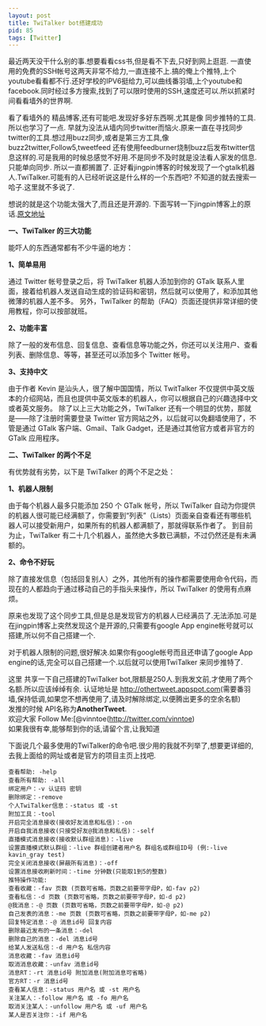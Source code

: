 ```yaml
---
layout: post
title: TwiTalker bot搭建成功
pid: 85
tags: [Twitter]
---
```

最近两天没干什么别的事.想要看看css书,但是看不下去,只好到网上逛逛. 一直使用的免费的SSH帐号这两天非常不给力,一直连接不上.搞的俺上个推特,上个youtube看看都不行.还好学校的IPV6挺给力,可以曲线番羽墙,上个youtube和facebook.同时经过多方搜索,找到了可以限时使用的SSH,速度还可以.所以抓紧时间看看墙外的世界啊.

看了看墙外的 精品博客,还有可能吧.发现好多好东西啊.尤其是像 同步推特的工具.所以也学习了一点.
早就为没法从墙内同步twitter而恼火.原来一直在寻找同步twitter的工具.想过用buzz同步,或者是第三方工具,像buzz2twitter,Follow5,tweetfeed 还有使用feedburner烧制buzz后发布twitter信息这样的.可是我用的时候总感觉不好用.不是同步不及时就是没法看人家发的信息.只能单向同步. 所以一直都搁置了.
正好看jingpin博客的时候发现了一个gtalk机器人.TwiTalker.可能有的人已经听说这是什么样的一个东西吧? 不知道的就去搜索一哈子.这里就不多说了.

想说的就是这个功能太强大了,而且还是开源的. 下面写转一下jingpin博客上的原话.[原文地址](http://jingpin.org/gtalk-twitalker-twitter/)

**一、TwiTalker 的三大功能**

能吓人的东西通常都有不少牛逼的地方：

**1、简单易用**

通过 Twitter 帐号登录之后，将 TwiTalker 机器人添加到你的 GTalk 联系人里面，接着给机器人发送自动生成的验证码和密钥，然后就可以使用了，和添加其他微薄的机器人差不多。
另外，TwiTalker 的帮助（FAQ）页面还提供非常详细的使用教程，你可以按部就班。

**2、功能丰富**

除了一般的发布信息、回复信息、查看信息等功能之外，你还可以关注用户、查看列表、删除信息、等等，甚至还可以添加多个 Twitter 帐号。

**3、支持中文**

由于作者 Kevin 是汕头人，很了解中国国情，所以 TwitTalker 不仅提供中英文版本的介绍网站，而且也提供中英文版本的机器人，你可以根据自己的兴趣选择中文或者英文服务。
除了以上三大功能之外，TwiTalker 还有一个明显的优势，那就是——除了注册时需要登录 Twitter 官方网站之外，以后就可以免翻墙使用了，不管是通过 GTalk 客户端、Gmail、Talk Gadget，还是通过其他官方或者非官方的 GTalk 应用程序。

**二、TwiTalker 的两个不足**

有优势就有劣势，以下是 TwiTalker 的两个不足之处：

**1、机器人限制**

由于每个机器人最多只能添加 250 个 GTalk 帐号，所以 TwiTalker 自动为你提供的机器人很可能已经满额了，你需要到“列表”（Lists）页面亲自查看还有哪些机器人可以接受新用户，如果所有的机器人都满额了，那就得联系作者了。
到目前为止，TwiTalker 有二十几个机器人，虽然绝大多数已满额，不过仍然还是有未满额的。

**2、命令不好玩**

除了直接发信息（包括回复别人）之外，其他所有的操作都需要使用命令代码，而现在的人都趋向于通过移动自己的手指头来操作，所以 TwiTalker 的使用有点麻烦。

原来也发现了这个同步工具,但是总是发现官方的机器人已经满员了.无法添加.可是在jingpin博客上突然发现这个是开源的,只需要有google App engine帐号就可以搭建,所以何不自己搭建一个.

对于机器人限制的问题,很好解决.如果你有google帐号而且还申请了google App engine的话,完全可以自己搭建一个.以后就可以使用TwiTalker 来同步推特了.

这里 共享一下自己搭建的TwiTalker bot,限额是250人.到我发文前,才使用了两个名额.所以应该绰绰有余.
认证地址是 <http://othertweet.appspot.com>(需要番羽墙,保持低调,如果您不想再使用了,请及时解除绑定,以便腾出更多的空余名额)  
发推的时候 API名称为**AnotherTweet**.   
欢迎大家 Follow Me:[@vinntoe(http://twitter.com/vinntoe)  
如果我很有幸,能够帮到你的话,请留个言,让我知道

下面说几个最多使用的TwiTalker的命令吧.很少用的我就不列举了,想要更详细的,去我上面给的网址或者是官方的项目主页上找吧.

    查看帮助: -help
    查看所有帮助: -all
    绑定用户：-v 认证码 密钥
    删除绑定：-remove
    个人TwiTalker信息：-status 或 -st
    附加工具：-tool
    开启完全消息接收(接收好友消息和私信)：-on
    开启自我消息接收(只接受好友@我消息和私信)：-self
    直播模式消息接收(接收默认群组消息)：-live
    设置直播模式默认群组：-live 群组创建者用户名 群组名或群组ID号 (例:-live kavin_gray test)
    完全关闭消息接收(屏蔽所有消息)：-off
    设置消息接收刷新时间：-time 分钟数(只能取1到5的整数)
    推特操作功能:
    查看收藏：-fav 页数 (页数可省略，页数之前要带字母P，如-fav p2)
    查看私信：-d 页数 (页数可省略，页数之前要带字母P，如-d p2)
    @我消息：-@ 页数 (页数可省略，页数之前要带字母P，如-@ p2)
    自己发表的消息：-me 页数 (页数可省略，页数之前要带字母P，如-me p2)
    回复特定消息：-@ 消息id号 回复内容
    删除最近发布的一条消息：-del
    删除自己的消息：-del 消息id号
    给某人发送私信：-d 用户名 私信内容
    消息收藏：-fav 消息id号
    取消消息收藏：-unfav 消息id号
    消息RT：-rt 消息id号 附加消息(附加消息可省略)
    官方RT：-r 消息id号
    查看某人信息：-status 用户名 或 -st 用户名
    关注某人：-follow 用户名 或 -fo 用户名
    取消关注某人：-unfollow 用户名 或 -uf 用户名
    某人是否关注你：-if 用户名
